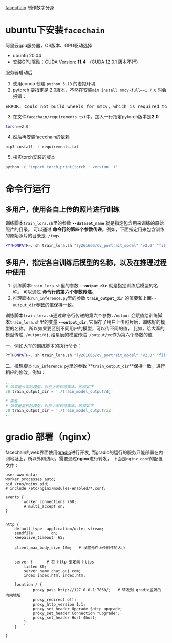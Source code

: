 [facechain](https://github.com/modelscope/facechain) 制作数字分身

# ubuntu下安装`facechain`
阿里云gpu服务器，OS版本、GPU驱动选择
- ubuntu 20.04
- 安装GPU驱动：CUDA Version: **11.4** （CUDA 12.0.1 版本不行）

服务器启动后
1. 使用conda 创建 `python 3.10` 的虚拟环境
2. pytorch 要指定是 2.0版本，不然在安装`mim install mmcv-full==1.7.0` 时会报错：
<pre>
ERROR: Could not build wheels for mmcv, which is required to install pyproject.toml-based projects
</pre>
3. 在文件`facechain/requirements.txt`中，加入一行指定pytorch版本是**2.0**
```bash
torch==2.0
```
4. 然后再安装facechain的依赖 
```bash
pip3 install -r requirements.txt
```


5. 核实torch安装的版本
```bash
python -c 'import torch;print(torch.__version__)'
```

 # 命令行运行

 ## 多用户，使用各自上传的照片进行训练
 训练脚本`train_lora.sh`里的参数 **`--dataset_name`** 就是指定包含用来训练的原始照片的目录。 可以通过 **命令行的第四个参数传递**。例如，下面指定用来包含训练的原始照片的目录是`./imgs`
 ```bash
PYTHONPATH=. sh train_lora.sh "ly261666/cv_portrait_model" "v2.0" "film/film" "./imgs" "./processed" "./train_model_output/dj"
```

 ## 多用户，指定各自训练后模型的名称，以及在推理过程中使用
1. 训练脚本`train_lora.sh`里的参数 **`--output_dir`** 就是指定训练后模型的名称。 可以通过 **命令行的第六个参数传递**。
2. 推理脚本`run_inference.py`里的参数 **`train_output_dir`** 的值要和上面`--output_dir`参数的值保持一致。

训练脚本`train_lora.sh`通过命令行传递的第六个参数`./output` 会赋值给训练脚本`train_lora.sh`里的变量 **`--output_dir`**, 它保存了用户上传照片后，训练好的模型的名称。 所以如果要区别不同用户的模型，可以传不同的值， 比如，给大军的模型传递`./output/dj`, 给星辰的模型传递`./output/xc`作为第六个参数的值.

一、例如大军的训练脚本的执行命令：

```bash
PYTHONPATH=. sh train_lora.sh "ly261666/cv_portrait_model" "v2.0" "film/film" "./imgs" "./processed" "./train_model_output/dj"
```
二、推理脚本`run_inference.py`里的参数 **`train_output_dir`**保持一致，进行相应的修改，例如：
```python
...
# 如果是大军的模型，对应上面训练脚本，改成如下
50 train_output_dir = './train_model_output/dj'

# 或者
# 如果是星辰的模型，对应上面训练脚本，改成如下
50 train_output_dir = './train_model_output/xc'
...
```


# gradio 部署（nginx）
facechain的web界面使用[gradio](https://github.com/gradio-app/gradio/)进行开发, 而gradio的运行的服务只能部署在内网地址上，所以外网访问，需要通过**nginx**进行转发， 下面是`nginx.conf`的配置文件：



```
user www-data;
worker_processes auto;
pid /run/nginx.pid;
# include /etc/nginx/modules-enabled/*.conf;

events {
        worker_connections 768;
        # multi_accept on;
}


http {
    default_type  application/octet-stream;
    sendfile        on;
    keepalive_timeout  65;

    client_max_body_size 10m;   # 设置允许上传附件的大小


    server {      # 将 http 重定向 https
        listen 80;
        server_name chat.ouj.com;
        index index.html index.htm;

    location / {
            proxy_pass http://127.0.0.1:7860/;   # 转发到 gradio监听的 内网地址
            proxy_redirect off;
            proxy_http_version 1.1;
            proxy_set_header Upgrade $http_upgrade;
            proxy_set_header Connection "upgrade";
            proxy_set_header Host $host;
        }
    }

}
```